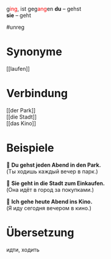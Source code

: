 g<span style="color:red">ing</span>, ist geg<span style="color:red">ang</span>en
**du** – gehst  
**sie** – geht

#unreg
# Synonyme
[[laufen]]

# Verbindung 
[[der Park]]  
[[die Stadt]]  
[[das Kino]]
# Beispiele
🔹 **Du gehst jeden Abend in den Park.**  
(Ты ходишь каждый вечер в парк.)

🔹 **Sie geht in die Stadt zum Einkaufen.**  
(Она идёт в город за покупками.)

🔹 **Ich gehe heute Abend ins Kino.**  
(Я иду сегодня вечером в кино.)
# Übersetzung
идти, ходить